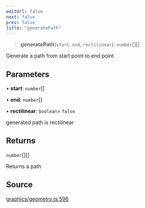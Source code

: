 ```yaml
---
editUrl: false
next: false
prev: false
title: "generatePath"
---
```


> **generatePath**(`start`, `end`, `rectilinear`): `number`[][]

Generate a path from start point to end point

## Parameters

• **start**: `number`[]

• **end**: `number`[]

• **rectilinear**: `boolean`= `false`

generated path is rectilinear

## Returns

`number`[][]

Returns a path

## Source

[graphics/geometry.ts:596](https://github.com/dgmjs/dgmjs/blob/6298c851d69b83f472385d1ebb3c937ddb56985d/packages/core/src/graphics/geometry.ts#L596)
